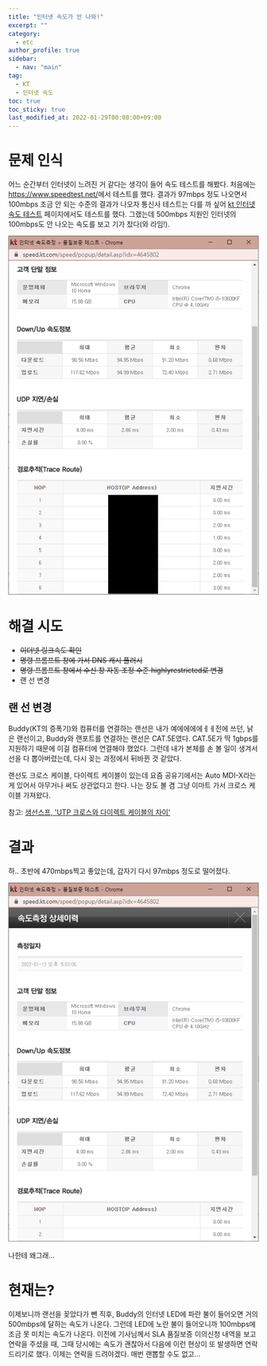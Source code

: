 ```yaml
---
title: "인터넷 속도가 안 나와!"
excerpt: ""
category: 
  - etc
author_profile: true
sidebar:
  - nav: "main" 
tag:
  - KT
  - 인터넷 속도
toc: true
toc_sticky: true
last_modified_at: 2022-01-29T00:00:00+09:00
---
```


# 문제 인식
어느 순간부터 인터넷이 느려진 거 같다는 생각이 들어 속도 테스트를 해봤다. 처음에는 <https://www.speedtest.net/>에서 테스트를 했다. 결과가 97mbps 정도 나오면서 100mbps 조금 안 되는 수준의 결과가 나오자 통신사 테스트는 다를 까 싶어 [kt 인터넷 속도 테스트](http://speed.kt.com/speed/speedtest/introduce.asp) 페이지에서도 테스트를 했다. 그랬는데 500mbps 지원인 인터넷의 100mbps도 안 나오는 속도를 보고 기가 찼다(와 라임!).

![speedtest](/assets/images/page/etc/2022-01-13_speed_test2.png)

# 해결 시도
- ~~이더넷 링크속도 확인~~
- ~~명령 프롬프트 창에 가서 DNS 캐시 플러시~~
- ~~명령 프롬프트 창에서 수신 창 자동 조정 수준 highlyrestricted로 변경~~
- 랜 선 변경

## 랜 선 변경
Buddy(KT의 증폭기)와 컴퓨터를 연결하는 랜선은 내가 예에에에에ㅔㅔ전에 쓰던, 낡은 랜선이고, Buddy와 랜포트를 연결하는 랜선은 CAT.5E였다. CAT.5E가 딱 1gbps를 지원하기 때문에 이걸 컴퓨터에 연결해야 했었다. 그런데 내가 본체를 손 볼 일이 생겨서 선을 다 뽑아버렸는데, 다시 꽂는 과정에서 뒤바뀐 것 같았다.

랜선도 크로스 케이블, 다이렉트 케이블이 있는데 요즘 공유기에서는 Auto MDI-X라는 게 있어서 아무거나 써도 상관없다고 한다. 나는 장도 볼 겸 그냥 이마트 가서 크로스 케이블 가져왔다.

참고: [생선스프, 'UTP 크로스와 다이렉트 케이블의 차이'](https://sengsung.tistory.com/39)

# 결과
하.. 초반에 470mbps찍고 좋았는데, 갑자기 다시 97mbps 정도로 떨어졌다. 

![speed_test](/assets/images/page/etc/2022-01-13_speed_test1.png)

나한테 왜그래...

# 현재는?
이제보니까 랜선을 꽂았다가 뺀 직후, Buddy의 인터넷 LED에 파란 불이 들어오면 거의 500mbps에 달하는 속도가 나온다. 그런데 LED에 노란 불이 들어오니까 100mbps에 조금 못 미치는 속도가 나온다. 이전에 기사님께서 SLA 품질보증 이의신청 내역을 보고 연락을 주셨을 때, 그때 당시에는 속도가 괜찮아서 다음에 이런 현상이 또 발생하면 연락드리기로 했다. 이제는 연락을 드려야겠다. 매번 랜뽑할 수도 없고...
